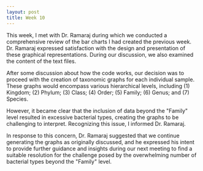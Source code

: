 ```yaml
---
layout: post
title: Week 10 
---
```

This week, I met with Dr. Ramaraj during which we conducted a comprehensive review of the bar charts I had created the previous week. Dr. Ramaraj expressed satisfaction with the design and presentation of these graphical representations. During our discussion, we also examined the content of the text files.

After some discussion about how the code works, our decision was to proceed with the creation of taxonomic graphs for each individual sample. These graphs would encompass various hierarchical levels, including (1) Kingdom; (2) Phylum; (3) Class; (4) Order; (5) Family; (6) Genus; and (7) Species. 

However, it became clear that the inclusion of data beyond the "Family" level resulted in excessive bacterial types, creating the graphs to be challenging to interpret. Recognizing this issue, I informed Dr. Ramaraj.

In response to this concern, Dr. Ramaraj suggested that we continue generating the graphs as originally discussed, and he expressed his intent to provide further guidance and insights during our next meeting to find a suitable resolution for the challenge posed by the overwhelming number of bacterial types beyond the "Family" level.